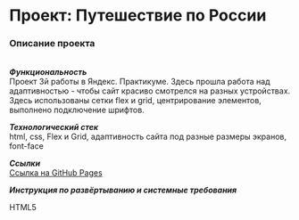 # Проект: Путешествие по России

### Описание проекта
\
***Функциональность***
\
Проект 3й работы в Яндекс. Практикуме. Здесь прошла работа над адаптивностью - чтобы сайт красиво смотрелся на разных устройствах. 
Здесь использованы сетки flex и grid, центрирование элементов, выполнено подключение шрифтов.

***Технологический стек***
\
html, css, Flex и Grid, адаптивность сайта под разные размеры экранов, font-face

***Ссылки***
\
[Ссылка на GitHub Pages](https://nadezhda-yarovaya.github.io/russian-travel/)

***Инструкция по развёртыванию и системные требования***


HTML5
